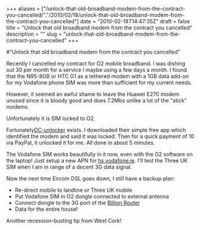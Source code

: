 +++
aliases = ["/unlock-that-old-broadband-modem-from-the-contract-you-cancelled/","/2010/02/18/unlock-that-old-broadband-modem-from-the-contract-you-cancelled"]
date = "2010-02-18T14:47:35Z"
draft = false
title = "Unlock that old broadband modem from the contract you cancelled"
description = ""
slug = "unlock-that-old-broadband-modem-from-the-contract-you-cancelled"
+++

#"Unlock that old broadband modem from the contract you cancelled"


 Recently I cancelled my contract for O2 mobile broadband. I was dishing out 30 per month for a service I maybe using a few days a month. I found that the N95-8GB or HTC G1 as a tethered modem with a 1GB data add-on for my Vodafone phone SIM was more than sufficient for my current needs. <p /><div>However, it seemed an awful shame to leave the Huawei E270 modem unused since it is bloody good and does 7.2Mbs unlike a lot of the &quot;stick&quot; modems.</div><p /><div>Unfortunately it is SIM locked to O2.</div> <p /><div>Fortunately<a href="http://www.dc-unlocker.com">DC-unlocker</a> exists. I downloaded their simple free app which identified the modem and said it was locked. Then for a quick payment of 10 via PayPal, it unlocked it for me. All done in about 5 minutes.</div> <p /><div>The Vodafone SIM works beautifully in it now, even with the O2 software on the laptop! Just setup a new APN for <a href="http://hs.vodafone.ie">hs.vodafone.ie</a>. I&#39;ll test the Three UK SIM when I am in range of a decent 3G data signal.</div> <p /><div>Now the next time Eircom DSL goes down, I still have a backup plan:</div><div><ul><li>Re-direct mobile to landline or Three UK mobile</li><li>Put Vodafone SIM in O2 dongle connected to external antenna</li> <li>Connect dongle to the 3G port of the <a href="http://www.broadbandbuyer.co.uk/Shop/ShopDetail.asp?ProductID=7237">Billion Router</a></li><li>Data for the entire house!</li></ul></div><div>Another recession-busting tip from West Cork!</div>
 